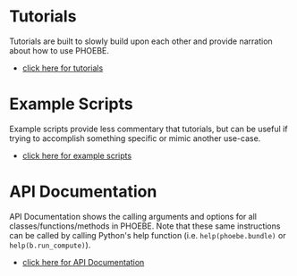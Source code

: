 # Tutorials

Tutorials are built to slowly build upon each other and provide narration about how to use PHOEBE.

* [click here for tutorials](tutorials.md)


# Example Scripts

Example scripts provide less commentary that tutorials, but can be useful if trying to accomplish something specific or mimic another use-case.

* [click here for example scripts](examples.md)

# API Documentation

API Documentation shows the calling arguments and options for all classes/functions/methods in PHOEBE.  Note that these same instructions can be called by calling Python's help function (i.e. `help(phoebe.bundle)` or `help(b.run_compute)`).

* [click here for API Documentation](api.md)
